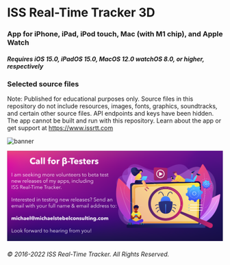 #  ISS Real-Time Tracker 3D

### App for iPhone, iPad, iPod touch, Mac (with M1 chip), and Apple Watch
##### Requires iOS 15.0, iPadOS 15.0, MacOS 12.0 watchOS 8.0, or higher, respectively

### Selected source files

Note: Published for educational purposes only. Source files in this repository do not include resources, images, fonts, graphics, soundtracks, and certain other source files. API endpoints and keys have been hidden. The app cannot be built and run with this repository.
Learn about the app or get support at https://www.issrtt.com

![banner](https://github.com/MDStebel/ISSRTT3D-Source-Selected/blob/1212d1fa7f22fa2fe68b4bd035cefb88dc2c68b2/Banner%20-%20ISS%20Real-Time%20Tracker%203D.png)

![banner](https://github.com/MDStebel/ISSRTT-Source-Public/blob/master/Call%20for%20Beta%20Testers.png)


###### © 2016-2022 ISS Real-Time Tracker. All Rights Reserved.
